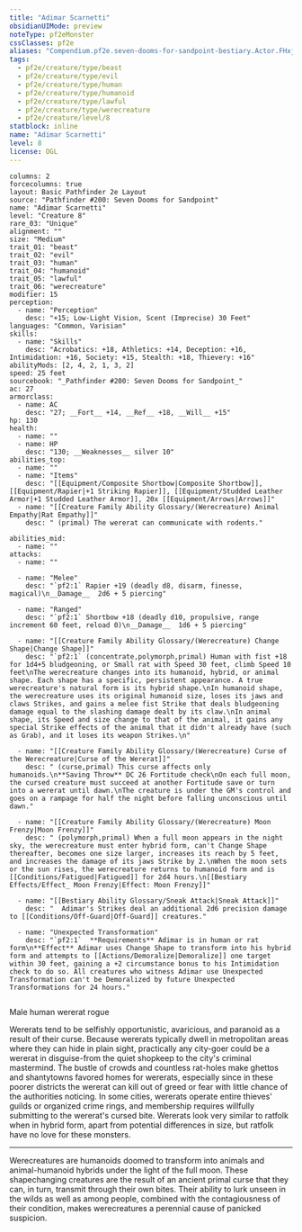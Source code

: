 ```yaml
---
title: "Adimar Scarnetti"
obsidianUIMode: preview
noteType: pf2eMonster
cssClasses: pf2e
aliases: "Compendium.pf2e.seven-dooms-for-sandpoint-bestiary.Actor.FHxjkYIzoQ53mYp7" 
tags:
  - pf2e/creature/type/beast
  - pf2e/creature/type/evil
  - pf2e/creature/type/human
  - pf2e/creature/type/humanoid
  - pf2e/creature/type/lawful
  - pf2e/creature/type/werecreature
  - pf2e/creature/level/8
statblock: inline
name: "Adimar Scarnetti"
level: 8
license: OGL
---
```


```statblock
columns: 2
forcecolumns: true
layout: Basic Pathfinder 2e Layout
source: "Pathfinder #200: Seven Dooms for Sandpoint"
name: "Adimar Scarnetti"
level: "Creature 8"
rare_03: "Unique"
alignment: ""
size: "Medium"
trait_01: "beast"
trait_02: "evil"
trait_03: "human"
trait_04: "humanoid"
trait_05: "lawful"
trait_06: "werecreature"
modifier: 15
perception:
  - name: "Perception"
    desc: "+15; Low-Light Vision, Scent (Imprecise) 30 Feet"
languages: "Common, Varisian"
skills:
  - name: "Skills"
    desc: "Acrobatics: +18, Athletics: +14, Deception: +16, Intimidation: +16, Society: +15, Stealth: +18, Thievery: +16"
abilityMods: [2, 4, 2, 1, 3, 2]
speed: 25 feet
sourcebook: "_Pathfinder #200: Seven Dooms for Sandpoint_"
ac: 27
armorclass:
  - name: AC
    desc: "27; __Fort__ +14, __Ref__ +18, __Will__ +15"
hp: 130
health:
  - name: ""
  - name: HP
    desc: "130; __Weaknesses__ silver 10"
abilities_top:
  - name: ""
  - name: "Items"
    desc: "[[Equipment/Composite Shortbow|Composite Shortbow]], [[Equipment/Rapier|+1 Striking Rapier]], [[Equipment/Studded Leather Armor|+1 Studded Leather Armor]], 20x [[Equipment/Arrows|Arrows]]"
  - name: "[[Creature Family Ability Glossary/(Werecreature) Animal Empathy|Rat Empathy]]"
    desc: " (primal) The wererat can communicate with rodents."

abilities_mid:
  - name: ""
attacks:
  - name: ""

  - name: "Melee"
    desc: "`pf2:1` Rapier +19 (deadly d8, disarm, finesse, magical)\n__Damage__  2d6 + 5 piercing"

  - name: "Ranged"
    desc: "`pf2:1` Shortbow +18 (deadly d10, propulsive, range increment 60 feet, reload 0)\n__Damage__  1d6 + 5 piercing"

  - name: "[[Creature Family Ability Glossary/(Werecreature) Change Shape|Change Shape]]"
    desc: "`pf2:1` (concentrate,polymorph,primal) Human with fist +18 for 1d4+5 bludgeoning, or Small rat with Speed 30 feet, climb Speed 10 feet\nThe werecreature changes into its humanoid, hybrid, or animal shape. Each shape has a specific, persistent appearance. A true werecreature's natural form is its hybrid shape.\nIn humanoid shape, the werecreature uses its original humanoid size, loses its jaws and claws Strikes, and gains a melee fist Strike that deals bludgeoning damage equal to the slashing damage dealt by its claw.\nIn animal shape, its Speed and size change to that of the animal, it gains any special Strike effects of the animal that it didn't already have (such as Grab), and it loses its weapon Strikes.\n"

  - name: "[[Creature Family Ability Glossary/(Werecreature) Curse of the Werecreature|Curse of the Wererat]]"
    desc: " (curse,primal) This curse affects only humanoids.\n**Saving Throw** DC 26 Fortitude check\nOn each full moon, the cursed creature must succeed at another Fortitude save or turn into a wererat until dawn.\nThe creature is under the GM's control and goes on a rampage for half the night before falling unconscious until dawn."

  - name: "[[Creature Family Ability Glossary/(Werecreature) Moon Frenzy|Moon Frenzy]]"
    desc: " (polymorph,primal) When a full moon appears in the night sky, the werecreature must enter hybrid form, can't Change Shape thereafter, becomes one size larger, increases its reach by 5 feet, and increases the damage of its jaws Strike by 2.\nWhen the moon sets or the sun rises, the werecreature returns to humanoid form and is [[Conditions/Fatigued|Fatigued]] for 2d4 hours.\n[[Bestiary Effects/Effect_ Moon Frenzy|Effect: Moon Frenzy]]"

  - name: "[[Bestiary Ability Glossary/Sneak Attack|Sneak Attack]]"
    desc: "  Adimar's Strikes deal an additional 2d6 precision damage to [[Conditions/Off-Guard|Off-Guard]] creatures."

  - name: "Unexpected Transformation"
    desc: "`pf2:1`  **Requirements** Adimar is in human or rat form\n**Effect** Adimar uses Change Shape to transform into his hybrid form and attempts to [[Actions/Demoralize|Demoralize]] one target within 30 feet, gaining a +2 circumstance bonus to his Intimidation check to do so. All creatures who witness Adimar use Unexpected Transformation can't be Demoralized by future Unexpected Transformations for 24 hours."
 
```


Male human wererat rogue

Wererats tend to be selfishly opportunistic, avaricious, and paranoid as a result of their curse. Because wererats typically dwell in metropolitan areas where they can hide in plain sight, practically any city-goer could be a wererat in disguise-from the quiet shopkeep to the city's criminal mastermind. The bustle of crowds and countless rat-holes make ghettos and shantytowns favored homes for wererats, especially since in these poorer districts the wererat can kill out of greed or fear with little chance of the authorities noticing. In some cities, wererats operate entire thieves' guilds or organized crime rings, and membership requires willfully submitting to the wererat's cursed bite. Wererats look very similar to ratfolk when in hybrid form, apart from potential differences in size, but ratfolk have no love for these monsters.

* * *

Werecreatures are humanoids doomed to transform into animals and animal-humanoid hybrids under the light of the full moon. These shapechanging creatures are the result of an ancient primal curse that they can, in turn, transmit through their own bites. Their ability to lurk unseen in the wilds as well as among people, combined with the contagiousness of their condition, makes werecreatures a perennial cause of panicked suspicion.
